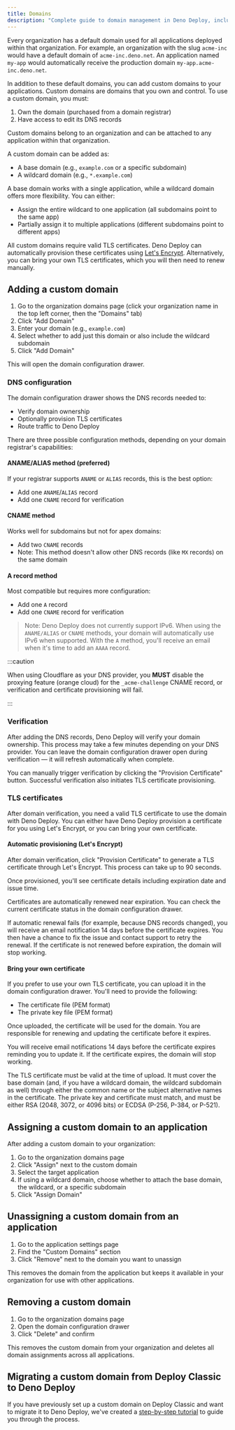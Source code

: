 ```yaml
---
title: Domains
description: "Complete guide to domain management in Deno Deploy, including organization domains, custom domains, DNS configuration, TLS certificates, and domain assignments."
---
```


Every organization has a default domain used for all applications deployed
within that organization. For example, an organization with the slug `acme-inc`
would have a default domain of `acme-inc.deno.net`. An application named
`my-app` would automatically receive the production domain
`my-app.acme-inc.deno.net`.

In addition to these default domains, you can add custom domains to your
applications. Custom domains are domains that you own and control. To use a
custom domain, you must:

1. Own the domain (purchased from a domain registrar)
2. Have access to edit its DNS records

Custom domains belong to an organization and can be attached to any application
within that organization.

A custom domain can be added as:

- A base domain (e.g., `example.com` or a specific subdomain)
- A wildcard domain (e.g., `*.example.com`)

A base domain works with a single application, while a wildcard domain offers
more flexibility. You can either:

- Assign the entire wildcard to one application (all subdomains point to the
  same app)
- Partially assign it to multiple applications (different subdomains point to
  different apps)

All custom domains require valid TLS certificates. Deno Deploy can automatically
provision these certificates using [Let's Encrypt](https://letsencrypt.org/).
Alternatively, you can bring your own TLS certificates, which you will then need
to renew manually.

## Adding a custom domain

1. Go to the organization domains page (click your organization name in the top
   left corner, then the "Domains" tab)
2. Click "Add Domain"
3. Enter your domain (e.g., `example.com`)
4. Select whether to add just this domain or also include the wildcard subdomain
5. Click "Add Domain"

This will open the domain configuration drawer.

### DNS configuration

The domain configuration drawer shows the DNS records needed to:

- Verify domain ownership
- Optionally provision TLS certificates
- Route traffic to Deno Deploy

There are three possible configuration methods, depending on your domain
registrar's capabilities:

#### ANAME/ALIAS method (preferred)

If your registrar supports `ANAME` or `ALIAS` records, this is the best option:

- Add one `ANAME`/`ALIAS` record
- Add one `CNAME` record for verification

#### CNAME method

Works well for subdomains but not for apex domains:

- Add two `CNAME` records
- Note: This method doesn't allow other DNS records (like `MX` records) on the
  same domain

#### A record method

Most compatible but requires more configuration:

- Add one `A` record
- Add one `CNAME` record for verification

> Note: Deno Deploy does not currently support IPv6. When using the
> `ANAME/ALIAS` or `CNAME` methods, your domain will automatically use IPv6 when
> supported. With the `A` method, you'll receive an email when it's time to add
> an `AAAA` record.

:::caution

When using Cloudflare as your DNS provider, you **MUST** disable the proxying
feature (orange cloud) for the `_acme-challenge` CNAME record, or verification
and certificate provisioning will fail.

:::

### Verification

After adding the DNS records, Deno Deploy will verify your domain ownership.
This process may take a few minutes depending on your DNS provider. You can
leave the domain configuration drawer open during verification — it will refresh
automatically when complete.

You can manually trigger verification by clicking the "Provision Certificate"
button. Successful verification also initiates TLS certificate provisioning.

### TLS certificates

After domain verification, you need a valid TLS certificate to use the domain
with Deno Deploy. You can either have Deno Deploy provision a certificate for
you using Let's Encrypt, or you can bring your own certificate.

#### Automatic provisioning (Let's Encrypt)

After domain verification, click "Provision Certificate" to generate a TLS
certificate through Let's Encrypt. This process can take up to 90 seconds.

Once provisioned, you'll see certificate details including expiration date and
issue time.

Certificates are automatically renewed near expiration. You can check the
current certificate status in the domain configuration drawer.

If automatic renewal fails (for example, because DNS records changed), you will
receive an email notification 14 days before the certificate expires. You then
have a chance to fix the issue and contact support to retry the renewal. If the
certificate is not renewed before expiration, the domain will stop working.

#### Bring your own certificate

If you prefer to use your own TLS certificate, you can upload it in the domain
configuration drawer. You'll need to provide the following:

- The certificate file (PEM format)
- The private key file (PEM format)

Once uploaded, the certificate will be used for the domain. You are responsible
for renewing and updating the certificate before it expires.

You will receive email notifications 14 days before the certificate expires
reminding you to update it. If the certificate expires, the domain will stop
working.

The TLS certificate must be valid at the time of upload. It must cover the base
domain (and, if you have a wildcard domain, the wildcard subdomain as well)
through either the common name or the subject alternative names in the
certificate. The private key and certificate must match, and must be either RSA
(2048, 3072, or 4096 bits) or ECDSA (P-256, P-384, or P-521).

## Assigning a custom domain to an application

After adding a custom domain to your organization:

1. Go to the organization domains page
2. Click "Assign" next to the custom domain
3. Select the target application
4. If using a wildcard domain, choose whether to attach the base domain, the
   wildcard, or a specific subdomain
5. Click "Assign Domain"

## Unassigning a custom domain from an application

1. Go to the application settings page
2. Find the "Custom Domains" section
3. Click "Remove" next to the domain you want to unassign

This removes the domain from the application but keeps it available in your
organization for use with other applications.

## Removing a custom domain

1. Go to the organization domains page
2. Open the domain configuration drawer
3. Click "Delete" and confirm

This removes the custom domain from your organization and deletes all domain
assignments across all applications.

## Migrating a custom domain from Deploy Classic to Deno Deploy

If you have previously set up a custom domain on Deploy Classic and want to
migrate it to Deno Deploy, we've created a
[step-by-step tutorial](/examples/migrate_custom_domain_tutorial/) to guide you
through the process.
